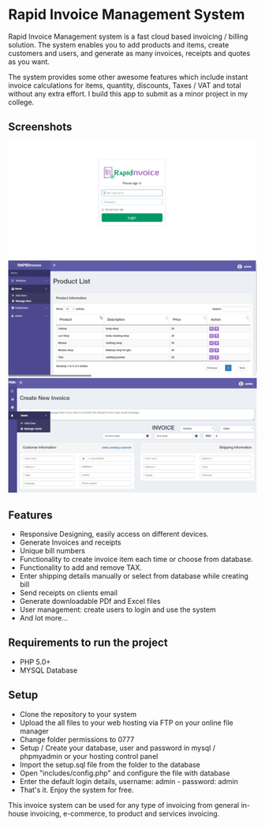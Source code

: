 # Rapid Invoice Management System

Rapid Invoice Management system is a fast cloud based invoicing / billing solution. The system enables you to add products and items, create customers and users, and generate as many invoices, receipts and quotes as you want.

The system provides some other awesome features which include instant invoice calculations for items, quantity, discounts, Taxes / VAT and total without any extra effort. I build this app to submit as a minor project in my college.


<h2>Screenshots</h2>

<img src="screenshots/login.png" alt="login_page"/>
<img src="screenshots/products.png" alt="products_page"/>
<img src="screenshots/create_invoice.png" alt="Create Invoice"/>


<h2>Features</h2>

<ul>
<li>Responsive Designing, easily access on different devices.</li>
<li>Generate Invoices and receipts</li>
<li>Unique bill numbers</li>
<li>Functionality to create invoice item each time or choose from database.</li>
<li>Functionality to add and remove TAX.</li>
<li>	Enter shipping details manually or select from database while creating bill</li>
<li>	Send receipts on clients email</li>
<li>	Generate downloadable PDf and Excel files</li>
<li>	User management: create users to login and use the system</li>
<li> And lot more...</li>
</ul>

<h2>Requirements to run the project</h2>
<ul>
<li>PHP 5.0+</li>
<li>MYSQL Database</li>
</ul>

<h2>Setup</h2>

<ul>
<li>Clone the repository to your system</li>
<li>Upload the all files to your web hosting via FTP on your online file manager</li>
<li>Change folder permissions to 0777</li>
<li>Setup / Create your database, user and password in mysql / phpmyadmin or your hosting control panel</li>
<li>Import the setup.sql file from the folder to the database</li>
<li>Open "includes/config.php" and configure the file with database</li>
<li>Enter the default login details, username: admin - password: admin</li>
<li>That's it. Enjoy the system for free.</li>
</ul>




This invoice system can be used for any type of invoicing from general in-house invoicing, e-commerce, to product and services invoicing.
 
